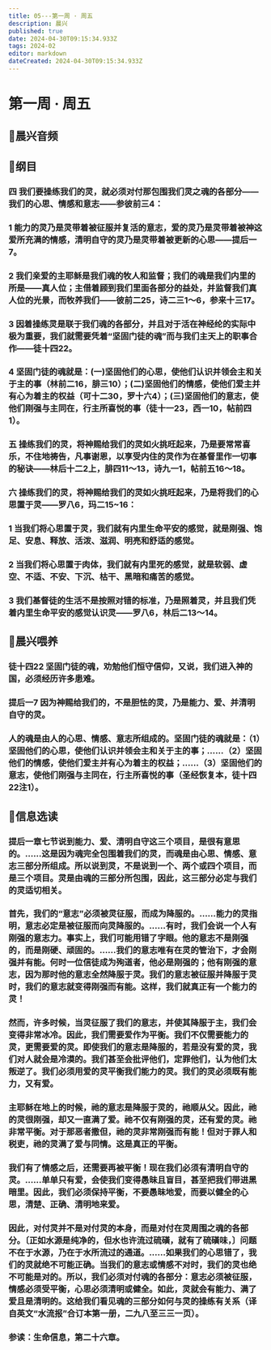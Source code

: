 ```yaml
---
title: 05---第一周 · 周五
description: 晨兴
published: true
date: 2024-04-30T09:15:34.933Z
tags: 2024-02
editor: markdown
dateCreated: 2024-04-30T09:15:34.933Z
---
```


# 第一周 · 周五
## 🎵晨兴音频

## 📖纲目

### 四   我们要操练我们的灵，就必须对付那包围我们灵之魂的各部分——我们的心思、情感和意志——参彼前三4：

### 1   能力的灵乃是灵带着被征服并复活的意志，爱的灵乃是灵带着被神这爱所充满的情感，清明自守的灵乃是灵带着被更新的心思——提后一7。

### 2   我们亲爱的主耶稣是我们魂的牧人和监督；我们的魂是我们内里的所是——真人位；主借着顾到我们里面各部分的益处，并监督我们真人位的光景，而牧养我们——彼前二25，诗二三1～6，参来十三17。

### 3   因着操练灵是联于我们魂的各部分，并且对于活在神经纶的实际中极为重要，我们就需要凭着“坚固门徒的魂”而与我们主天上的职事合作——徒十四22。

### 4   坚固门徒的魂就是：(一)坚固他们的心思，使他们认识并领会主和关于主的事（林前二16，腓三10）；(二)坚固他们的情感，使他们爱主并有心为着主的权益（可十二30，罗十六4）；(三)坚固他们的意志，使他们刚强与主同在，行主所喜悦的事（徒十一23，西一10，帖前四1）。

### 五   操练我们的灵，将神赐给我们的灵如火挑旺起来，乃是要常常喜乐，不住地祷告，凡事谢恩，以享受内住的灵作为在基督里作一切事的秘诀——林后十二2上，腓四11～13，诗九一1，帖前五16～18。

### 六   操练我们的灵，将神赐给我们的灵如火挑旺起来，乃是将我们的心思置于灵——罗八6，玛二15~16：

### 1   当我们将心思置于灵，我们就有内里生命平安的感觉，就是刚强、饱足、安息、释放、活泼、滋润、明亮和舒适的感觉。

### 2   当我们将心思置于肉体，我们就有内里死的感觉，就是软弱、虚空、不适、不安、下沉、枯干、黑暗和痛苦的感觉。

### 3   我们基督徒的生活不是按照对错的标准，乃是照着灵，并且我们凭着内里生命平安的感觉认识灵——罗八6，林后二13～14。

## 📖晨兴喂养

### 徒十四22    坚固门徒的魂，劝勉他们恒守信仰，又说，我们进入神的国，必须经历许多患难。

### 提后一7    因为神赐给我们的，不是胆怯的灵，乃是能力、爱、并清明自守的灵。

### 人的魂是由人的心思、情感、意志所组成的。坚固门徒的魂就是：（1）坚固他们的心思，使他们认识并领会主和关于主的事；……（2）坚固他们的情感，使他们爱主并有心为着主的权益；……（3）坚固他们的意志，使他们刚强与主同在，行主所喜悦的事（圣经恢复本，徒十四22注1）。

## 📖信息选读

### 提后一章七节说到能力、爱、清明自守这三个项目，是很有意思的。……这是因为魂完全包围着我们的灵，而魂是由心思、情感、意志三部分所组成。所以说到灵，不是说到一个、两个或四个项目，而是三个项目。灵是由魂的三部分所包围，因此，这三部分必定与我们的灵适切相关。

### 首先，我们的“意志”必须被灵征服，而成为降服的。……能力的灵指明，意志必定是被征服而向灵降服的。……有时，我们会说一个人有刚强的意志力。事实上，我们可能用错了字眼。他的意志不是刚强的，而是刚硬、顽固的。……我们的意志唯有在灵的管治下，才会刚强并有能。何时一位信徒成为殉道者，他必是刚强的；他有刚强的意志，因为那时他的意志全然降服于灵。我们的意志被征服并降服于灵时，我们的意志就变得刚强而有能。这样，我们就真正有一个能力的灵！

### 然而，许多时候，当灵征服了我们的意志，并使其降服于主，我们会变得非常冰冷。因此，我们需要爱作为平衡。我们不仅需要能力的灵，更需要爱的灵。即使我们的意志是降服的，若是没有爱的灵，我们对人就会是冷漠的。我们甚至会批评他们，定罪他们，认为他们太叛逆了。我们必须用爱的灵平衡我们能力的灵。我们的灵必须既有能力，又有爱。

### 主耶稣在地上的时候，祂的意志是降服于灵的，祂顺从父。因此，祂的灵很刚强，却又一直满了爱。祂不仅有刚强的灵，还有爱的灵。祂非常平衡。对于那恶者撒但，祂的灵非常刚强而有能！但对于罪人和税吏，祂的灵满了爱与同情。这是真正的平衡。

### 我们有了情感之后，还需要再被平衡！现在我们必须有清明自守的灵。……单单只有爱，会使我们变得愚昧且盲目，甚至把我们带进黑暗里。因此，我们必须保持平衡，不要愚昧地爱，而要以健全的心思，清楚、正确、清明地来爱。

### 因此，对付灵并不是对付灵的本身，而是对付在灵周围之魂的各部分。〔正如水源是纯净的，但水也许流过硫磺，就有了硫磺味，〕问题不在于水源，乃在于水所流过的通道。……如果我们的心思错了，我们的灵就绝不可能正确。当我们的意志或情感不对时，我们的灵也绝不可能是对的。所以，我们必须对付魂的各部分：意志必须被征服，情感必须受平衡，心思必须清明或健全。如此，灵就会有能力、满了爱且是清明的。这给我们看见魂的三部分如何与灵的操练有关系（译自英文“水流报”合订本第一册，二九八至三三一页）。

### 参读：生命信息，第二十六章。
<!-- Google tag (gtag.js) -->
<script async src="https://www.googletagmanager.com/gtag/js?id=G-1P8709Z16T"></script>
<script>
  window.dataLayer = window.dataLayer || [];
  function gtag(){dataLayer.push(arguments);}
  gtag('js', new Date());

  gtag('config', 'G-1P8709Z16T');
</script>